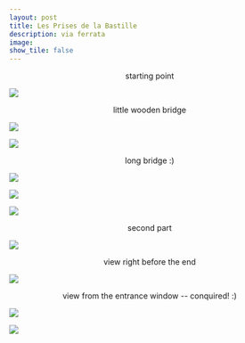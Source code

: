 ```yaml
---
layout: post
title: Les Prises de la Bastille
description: via ferrata
image:
show_tile: false 
---
```



<center> starting point</center>

![](../assets/images/ferrate/grenoble_bastille/IMG-20210723-WA0010.jpg)



<center> little wooden bridge </center>

![](../assets/images/ferrate/grenoble_bastille/IMG_20210718_110025.jpg)

![](../assets/images/ferrate/grenoble_bastille/IMG_20210718_110312.jpg)



<center> long bridge :) </center>

![](../assets/images/ferrate/grenoble_bastille/IMG-20210723-WA0012.jpg)

![](../assets/images/ferrate/grenoble_bastille/IMG-20210723-WA0008.jpg)

![](../assets/images/ferrate/grenoble_bastille/IMG-20210723-WA0005.jpg)


<center> second part </center>

![](../assets/images/ferrate/grenoble_bastille/IMG_20210718_113231.jpg)


<center> view right before the end </center>

![](../assets/images/ferrate/grenoble_bastille/IMG-20210723-WA0009.jpg)


<center>  view from the entrance window -- conquired! :)    </center>


![](../assets/images/ferrate/grenoble_bastille/IMG-20210723-WA0000.jpg)

![](../assets/images/ferrate/grenoble_bastille/IMG-20210723-WA0003.jpg)




